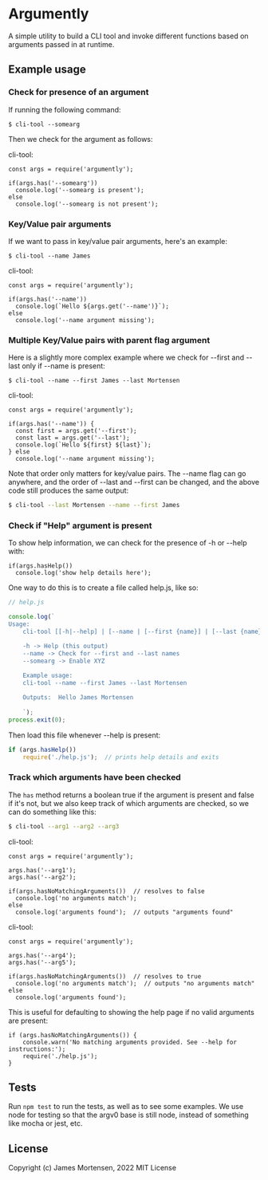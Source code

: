 # Argumently

A simple utility to build a CLI tool and invoke different functions based on arguments passed in at runtime.


## Example usage

### Check for presence of an argument

If running the following command:

```
$ cli-tool --somearg
```

Then we check for the argument as follows:

cli-tool:
```
const args = require('argumently');

if(args.has('--somearg'))
  console.log('--somearg is present');
else
  console.log('--somearg is not present');
```

### Key/Value pair arguments

If we want to pass in key/value pair arguments, here's an example:

```
$ cli-tool --name James
```

cli-tool:
```
const args = require('argumently');

if(args.has('--name'))
  console.log(`Hello ${args.get('--name')}`);
else
  console.log('--name argument missing');
```

### Multiple Key/Value pairs with parent flag argument

Here is a slightly more complex example where we check for --first and --last only if --name is present:

```
$ cli-tool --name --first James --last Mortensen
```

cli-tool:
```
const args = require('argumently');

if(args.has('--name')) {
  const first = args.get('--first');
  const last = args.get('--last');
  console.log(`Hello ${first} ${last}`);
} else
  console.log('--name argument missing');
```

Note that order only matters for key/value pairs. The --name flag can go anywhere, and the order of --last and --first can be changed, and the above code still produces the same output:

```bash
$ cli-tool --last Mortensen --name --first James
```

### Check if "Help" argument is present

To show help information, we can check for the presence of -h or --help with:

```
if(args.hasHelp())
  console.log('show help details here');
```

One way to do this is to create a file called help.js, like so:

```javascript
// help.js

console.log(`
Usage: 
    cli-tool [[-h|--help] | [--name | [--first {name}] | [--last {name}] ] | [--somearg]]

    -h -> Help (this output)
    --name -> Check for --first and --last names
    --somearg -> Enable XYZ
    
    Example usage:
    cli-tool --name --first James --last Mortensen

    Outputs:  Hello James Mortensen
    
    `);
process.exit(0);
```

Then load this file whenever --help is present:

```javascript
if (args.hasHelp())
    require('./help.js');  // prints help details and exits
```

### Track which arguments have been checked

The `has` method returns a boolean true if the argument is present and false if it's not, but we also keep track of which arguments are checked, so we can do something like this:

```bash
$ cli-tool --arg1 --arg2 --arg3
```

cli-tool:
```
const args = require('argumently');

args.has('--arg1');
args.has('--arg2');

if(args.hasNoMatchingArguments())  // resolves to false
  console.log('no arguments match');
else
  console.log('arguments found');  // outputs "arguments found"
```

cli-tool:
```
const args = require('argumently');

args.has('--arg4');
args.has('--arg5');

if(args.hasNoMatchingArguments())  // resolves to true
  console.log('no arguments match');  // outputs "no arguments match"
else
  console.log('arguments found');
```

This is useful for defaulting to showing the help page if no valid arguments are present:

```
if (args.hasNoMatchingArguments()) {
    console.warn('No matching arguments provided. See --help for instructions:');
    require('./help.js');
}
```


## Tests

Run `npm test` to run the tests, as well as to see some examples. We use node for testing so that the argv0 base is still node, instead of something like mocha or jest, etc.


## License

Copyright (c) James Mortensen, 2022 MIT License
